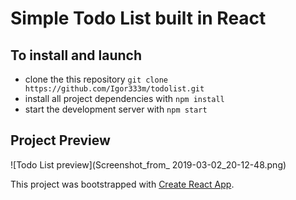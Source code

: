 # Simple Todo List built in React

## To install and launch

* clone the this repository `git clone https://github.com/Igor333m/todolist.git`
* install all project dependencies with `npm install`
* start the development server with `npm start`

## Project Preview
![Todo List preview](Screenshot_from_ 2019-03-02_20-12-48.png)

This project was bootstrapped with [Create React App](https://github.com/facebook/create-react-app).
